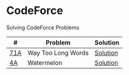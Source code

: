 # CodeForce
Solving CodeForce Problems

|#|Problem|Solution
|--|--|--|
|[71A](https://codeforces.com/problemset/problem/71/A)|Way Too Long Words|[Solution](https://github.com/IamSagarDB/CodeForce/blob/master/src/in/dropcodes/Way_Too_Long_Words.java)
|[4A](https://codeforces.com/problemset/problem/4/A) |Watermelon |[Solution](https://github.com/IamSagarDB/CodeForce/blob/master/src/in/dropcodes/Watermelon.java)|